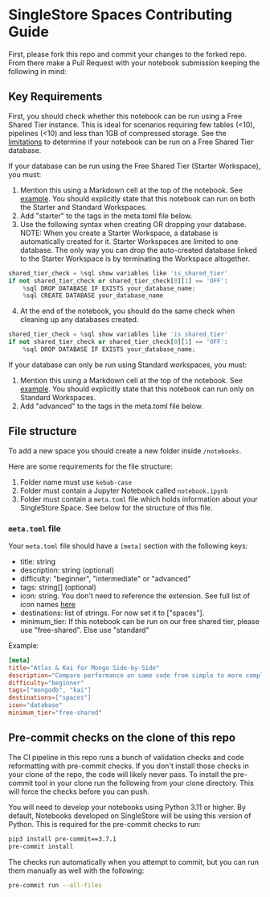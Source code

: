 # SingleStore Spaces Contributing Guide

First, please fork this repo and commit your changes to the forked repo. From there make a Pull Request with your notebook submission keeping the following in mind:


## Key Requirements

First, you should check whether this notebook can be run using a Free Shared Tier instance. This is ideal for scenarios requiring few tables (<10), pipelines (<10) and less than 1GB of compressed storage. See the [limitations](https://docs.singlestore.com/cloud/shared-edition/) to determine if your notebook can be run on a Free Shared Tier database.

If your database can be run using the Free Shared Tier (Starter Workspace), you must:
1. Mention this using a Markdown cell at the top of the notebook. See [example](https://www.singlestore.com/spaces/mongo-atlas-single-store-kai/). You should explicitly state that this notebook can run on both the Starter and Standard Workspaces.
2. Add "starter" to the tags in the meta.toml file below.
3. Use the following syntax when creating OR dropping your database. NOTE: When you create a Starter Workspace, a database is automatically created for it. Starter Workspaces are limited to one database. The only way you can drop the auto-created database linked to the Starter Workspace is by terminating the Workspace altogether.

```python
shared_tier_check = %sql show variables like 'is_shared_tier'
if not shared_tier_check or shared_tier_check[0][1] == 'OFF':
    %sql DROP DATABASE IF EXISTS your_database_name;
    %sql CREATE DATABASE your_database_name
```

4. At the end of the notebook, you should do the same check when cleaning up any databases created.

```python
shared_tier_check = %sql show variables like 'is_shared_tier'
if not shared_tier_check or shared_tier_check[0][1] == 'OFF':
    %sql DROP DATABASE IF EXISTS your_database_name;
```


If your database can only be run using Standard workspaces, you must:
1. Mention this using a Markdown cell at the top of the notebook. See [example](https://www.singlestore.com/spaces/ingest-data-from-confluent-cloud-kafka/). You should explicitly state that this notebook can run only on Standard Workspaces.
2. Add "advanced" to the tags in the meta.toml file below.



## File structure

To add a new space you should create a new folder inside `/notebooks`.

Here are some requirements for the file structure:

1. Folder name must use `kebab-case`
2. Folder must contain a Jupyter Notebook called `notebook.ipynb`
3. Folder must contain a `meta.toml` file which holds information about your SingleStore Space. See below for the structure of this file.

### `meta.toml` file

Your `meta.toml` file should have a `[meta]` section with the following keys:

- title: string
- description: string (optional)
- difficulty: "beginner", "intermediate" or "advanced"
- tags: string[] (optional)
- icon: string. You don't need to reference the extension. See full list of icon names [here](https://github.com/singlestore-labs/spaces-notebooks/tree/master/common/images/header-icons)
- destinations: list of strings. For now set it to ["spaces"].
- minimum_tier: If this notebook can be run on our free shared tier, please use "free-shared". Else use "standard"

Example:

```toml
[meta]
title="Atlas & Kai for Mongo Side-by-Side"
description="Compare performance on same code from simple to more complex queries"
difficulty="beginner"
tags=["mongodb", "kai"]
destinations=["spaces"]
icon="database"
minimum_tier="free-shared"
```


## Pre-commit checks on the clone of this repo

The CI pipeline in this repo runs a bunch of validation checks and code reformatting with pre-commit checks. If you don't install those checks in your clone of the repo, the code will likely never pass. To install the pre-commit tool in your clone run the following from your clone directory. This will force the checks before you can push.

You will need to develop your notebooks using Python 3.11 or higher. By default, Notebooks developed on SingleStore will be using this version of Python. This is required for the pre-commit checks to run:

```bash
pip3 install pre-commit==3.7.1
pre-commit install
```

The checks run automatically when you attempt to commit, but you can run them manually as well with the following:
```bash
pre-commit run --all-files
```
